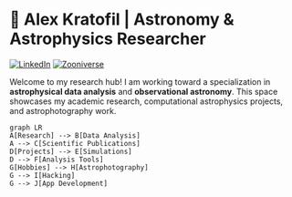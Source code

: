 # 🌌 Alex Kratofil | Astronomy & Astrophysics Researcher

[![LinkedIn](https://img.shields.io/badge/LinkedIn-Connect-blue)](https://www.linkedin.com/in/alex-kratofil-3318241b4/)
[![Zooniverse](https://img.shields.io/badge/Zooniverse-Research-green)](https://www.zooniverse.org/users/thev0yager)

Welcome to my research hub! I am working toward a specialization in **astrophysical data analysis** and **observational astronomy**. This space showcases my academic research, computational astrophysics projects, and astrophotography work.

```mermaid
graph LR
A[Research] --> B[Data Analysis]
A --> C[Scientific Publications]
D[Projects] --> E[Simulations]
D --> F[Analysis Tools]
G[Hobbies] --> H[Astrophotography]
G --> I[Hacking]
G --> J[App Development]
